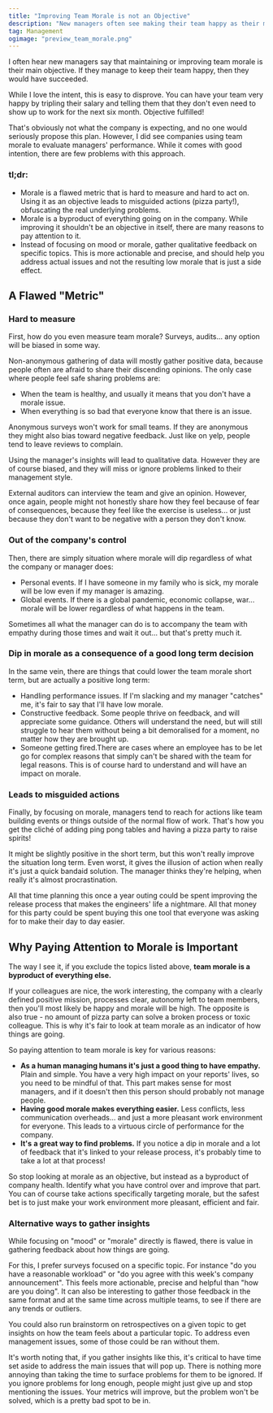 ```yaml
---
title: "Improving Team Morale is not an Objective"
description: "New managers often see making their team happy as their main objective. Here's the problem with this approach."
tag: Management
ogimage: "preview_team_morale.png"
---
```


I often hear new managers say that maintaining or improving team morale is their main objective. If they manage to keep their team happy, then they would have succeeded.

While I love the intent, this is easy to disprove. You can have your team very happy by tripling their salary and telling them that they don't even need to show up to work for the next six month. Objective fulfilled!

That's obviously not what the company is expecting, and no one would seriously propose this plan. However, I did see companies using team morale to evaluate managers' performance. While it comes with good intention, there are few problems with this approach.

### tl;dr:

- Morale is a flawed metric that is hard to measure and hard to act on. Using it as an objective leads to misguided actions (pizza party!), obfuscating the real underlying problems. 
- Morale is a byproduct of everything going on in the company. While improving it shouldn't be an objective in itself, there are many reasons to pay attention to it.
- Instead of focusing on mood or morale, gather qualitative feedback on specific topics. This is more actionable and precise, and should help you address actual issues and not the resulting low morale that is just a side effect.

## A Flawed "Metric"

### Hard to measure

First, how do you even measure team morale? Surveys, audits... any option will be biased in some way.

Non-anonymous gathering of data will mostly gather positive data, because people often are afraid to share their discending opinions. The only case where people feel safe sharing problems are:

- When the team is healthy, and usually it means that you don't have a morale issue.
- When everything is so bad that everyone know that there is an issue.

Anonymous surveys won't work for small teams. If they are anonymous they might also bias toward negative feedback. Just like on yelp, people tend to leave reviews to complain.

Using the manager's insights will lead to qualitative data. However they are of course biased, and they will miss or ignore problems linked to their management style.

External auditors can interview the team and give an opinion. However, once again, people might not honestly share how they feel because of fear of consequences, because they feel like the exercise is useless... or just because they don't want to be negative with a person they don't know.

### Out of the company's control

Then, there are simply situation where morale will dip regardless of what the company or manager does:

- Personal events. If I have someone in my family who is sick, my morale will be low even if my manager is amazing.
- Global events. If there is a global pandemic, economic collapse, war... morale will be lower regardless of what happens in the team.

Sometimes all what the manager can do is to accompany the team with empathy during those times and wait it out... but that's pretty much it.

### Dip in morale as a consequence of a good long term decision

In the same vein, there are things that could lower the team morale short term, but are actually a positive long term:

- Handling performance issues. If I'm slacking and my manager "catches" me, it's fair to say that I'll have low morale.
- Constructive feedback. Some people thrive on feedback, and will appreciate some guidance. Others will understand the need, but will still struggle to hear them without being a bit demoralised for a moment, no matter how they are brought up.
- Someone getting fired.There are cases where an employee has to be let go for complex reasons that simply can't be shared with the team for legal reasons. This is of course hard to understand and will have an impact on morale.

### Leads to misguided actions

Finally, by focusing on morale, managers tend to reach for actions like team building events or things outside of the normal flow of work. That's how you get the cliché of adding ping pong tables and having a pizza party to raise spirits!

It might be slightly positive in the short term, but this won't really improve the situation long term. Even worst, it gives the illusion of action when really it's just a quick bandaid solution. The manager thinks they're helping, when really it's almost procrastination.

All that time planning this once a year outing could be spent improving the release process that makes the engineers' life a nightmare. All that money for this party could be spent buying this one tool that everyone was asking for to make their day to day easier.

## Why Paying Attention to Morale is Important

The way I see it, if you exclude the topics listed above, **team morale is a byproduct of everything else.** 

If your colleagues are nice, the work interesting, the company with a clearly defined positive mission, processes clear, autonomy left to team members, then you'll most likely be happy and morale will be high. The opposite is also true - no amount of pizza party can solve a broken process or toxic colleague. This is why it's fair to look at team morale as an indicator of how things are going.

So paying attention to team morale is key for various reasons:

- **As a human managing humans it's just a good thing to have empathy.** Plain and simple. You have a very high impact on your reports' lives, so you need to be mindful of that. This part makes sense for most managers, and if it doesn't then this person should probably not manage people.
- **Having good morale makes everything easier.** Less conflicts, less communication overheads... and just a more pleasant work environment for everyone. This leads to a virtuous circle of performance for the company.
- **It's** **a great way to find problems.** If you notice a dip in morale and a lot of feedback that it's linked to your release process, it's probably time to take a lot at that process!

So stop looking at morale as an objective, but instead as a byproduct of company health. Identify what you have control over and improve that part. You can of course take actions specifically targeting morale, but the safest bet is to just make your work environment more pleasant, efficient and fair.

### Alternative ways to gather insights

While focusing on "mood" or "morale" directly is flawed, there is value in gathering feedback about how things are going.

For this, I prefer surveys focused on a specific topic. For instance "do you have a reasonable workload" or  "do you agree with this week's company announcement". This feels more actionable, precise and helpful than "how are you doing". It can also be interesting to gather those feedback in the same format and at the same time across multiple teams, to see if there are any trends or outliers.

You could also run brainstorm on retrospectives on a given topic to get insights on how the team feels about a particular topic. To address even management issues, some of those could be ran without them.

It's worth noting that, if you gather insights like this, it's critical to have time set aside to address the main issues that will pop up. There is nothing more annoying than taking the time to surface problems for them to be ignored. If you ignore problems for long enough, people might just give up and stop mentioning the issues. Your metrics will improve, but the problem won't be solved, which is a pretty bad spot to be in.